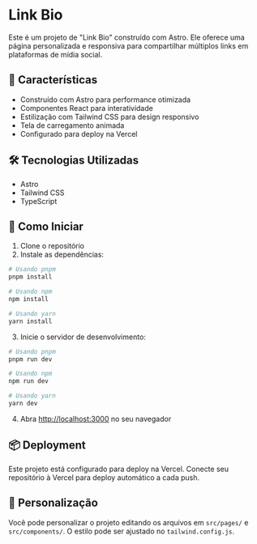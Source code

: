 # Link Bio
Este é um projeto de "Link Bio" construído com Astro. Ele oferece uma página personalizada e responsiva para compartilhar múltiplos links em plataformas de mídia social.

## 🚀 Características
- Construído com Astro para performance otimizada
- Componentes React para interatividade
- Estilização com Tailwind CSS para design responsivo
- Tela de carregamento animada
- Configurado para deploy na Vercel

## 🛠️ Tecnologias Utilizadas
- Astro
- Tailwind CSS
- TypeScript

## 🚀 Como Iniciar

1. Clone o repositório
2. Instale as dependências:
```bash
# Usando pnpm
pnpm install

# Usando npm
npm install

# Usando yarn
yarn install
```

3. Inicie o servidor de desenvolvimento:
```bash
# Usando pnpm
pnpm run dev

# Usando npm
npm run dev

# Usando yarn
yarn dev
```

4. Abra [http://localhost:3000](http://localhost:3000) no seu navegador

## 📦 Deployment
Este projeto está configurado para deploy na Vercel. Conecte seu repositório à Vercel para deploy automático a cada push.

## 🎨 Personalização
Você pode personalizar o projeto editando os arquivos em `src/pages/` e `src/components/`. O estilo pode ser ajustado no `tailwind.config.js`.
